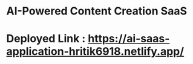 # AI-Powered Content Creation SaaS

# Deployed Link : https://ai-saas-application-hritik6918.netlify.app/
